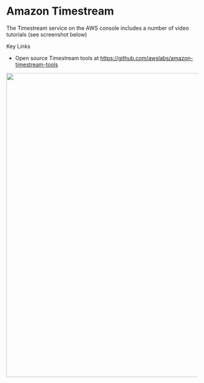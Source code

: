 # Amazon Timestream

The Timestream service on the AWS console includes a number of video tutorials (see screenshot below)

Key Links
- Open source Timestream tools at https://github.com/awslabs/amazon-timestream-tools

<img src="https://github.com/lynnlangit/Hello-AWS-Data-Services/blob/master/images/timestream-tutorials.png" width=800>
